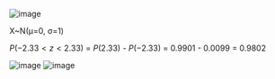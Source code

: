 ![image](https://github.com/user-attachments/assets/e5c3d4b9-91ce-43eb-8f7f-98847f9e191f)

X~N(μ=0, σ=1)

$P(-2.33<z<2.33)$ = $P(2.33)$ - $P(-2.33)$ = 0.9901 - 0.0099 = 0.9802

![image](https://github.com/user-attachments/assets/aa037471-2047-4c20-8217-080a1e195b06)
![image](https://github.com/user-attachments/assets/e07f05f8-d944-4505-b2a0-f373157c1f0c)

